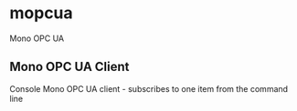 # mopcua
Mono OPC UA 

## Mono OPC UA Client
Console Mono OPC UA client - subscribes to one item from the command line